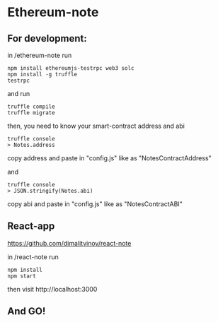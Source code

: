 # Ethereum-note

## For development:


in /ethereum-note run
```shell
npm install ethereumjs-testrpc web3 solc
npm install -g truffle
testrpc
```

and run
```shell
truffle compile
truffle migrate
```
then, you need to know your smart-contract address and abi
```shell
truffle console
> Notes.address
```
copy address and paste in "config.js" like as "NotesContractAddress"

and
```shell
truffle console
> JSON.stringify(Notes.abi)
```
copy abi and paste in "config.js" like as "NotesContractABI"

## React-app
https://github.com/dimalitvinov/react-note

in /react-note run
```shell
npm install
npm start
```

then visit http://localhost:3000

## And GO!
